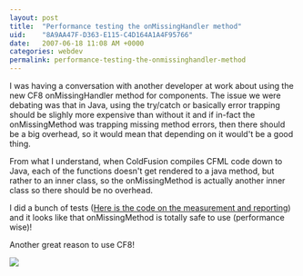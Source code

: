 ```yaml
---
layout: post
title:  "Performance testing the onMissingHandler method"
uid:	"8A9AA47F-D363-E115-C4D164A1A4F95766"
date:   2007-06-18 11:08 AM +0000
categories: webdev
permalink: performance-testing-the-onmissinghandler-method
---
```

I was having a conversation with another developer at work about using the new CF8 onMissingHandler method for components. The issue we were debating was that in Java, using the try/catch or basically error trapping should be slighly more expensive than without it and if in-fact the onMissingMethod was trapping missing method errors, then there should be a big overhead, so it would mean that depending on it would't be a good thing.

From what I understand, when ColdFusion compiles CFML code down to Java, each of the functions doesn't get rendered to a java method, but rather to an inner class, so the onMissingMethod is actually another inner class so there should be no overhead.

I did a bunch of tests (<a href="/blog/enclosures/MissingHandlerTest.zip">Here is the code on the measurement and reporting</a>) and it looks like that onMissingMethod is totally safe to use (performance wise)!

Another great reason to use CF8!

<img src="http://www.markdrew.co.uk/blog/images//MissingHandler.png">
